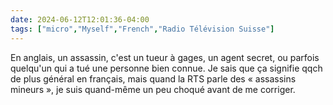 ```yaml
---
date: 2024-06-12T12:01:36-04:00
tags: ["micro","Myself","French","Radio Télévision Suisse"]
---
```

En anglais, un assassin, c'est un tueur à gages, un agent secret, ou parfois quelqu'un qui a tué une personne bien connue. Je sais que ça signifie qqch de plus général en français, mais quand la RTS parle des « assassins mineurs », je suis quand-même un peu choqué avant de me corriger.